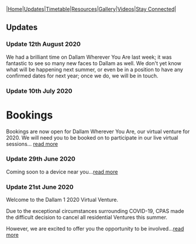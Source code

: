|[Home](https://dallam1.github.io/)|[Updates](https://dallam1.github.io/updates)|[Timetable](https://dallam1.github.io/timetable)|[Resources](https://dallam1.github.io/resources)|[Gallery](https://dallam1.github.io/gallery)|[Videos](https://dallam1.github.io/videos)|[Stay Connected](https://dallam1.github.io/stayconnected)|

## Updates

### Update 12th August 2020

We had a brilliant time on Dallam Wherever You Are last week; it was fantastic to see so many new faces to Dallam as well. We don't yet know what will be happening next summer, or even be in a position to have any confirmed dates for next year; once we do, we will be in touch.

### Update 10th July 2020

# Bookings

Bookings are now open for Dallam Wherever You Are, our virtual venture for 2020. We will need you to be booked on to participate in our live virtual sessions... [read more](https://dallam1.github.io/bookfor2020)

### Update 29th June 2020

Coming soon to a device near you...[read more](https://dallam1.github.io/update29thjune2020)

### Update 21st June 2020

Welcome to the Dallam 1 2020 Virtual Venture.

Due to the exceptional circumstances surrounding COVID-19, CPAS made the difficult decision to cancel all residential Ventures this summer.

However, we are excited to offer you the opportunity to be involved...[read more](https://dallam1.github.io/update21stjune2020)
